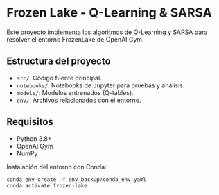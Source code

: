 # Frozen Lake - Q-Learning & SARSA

Este proyecto implementa los algoritmos de Q-Learning y SARSA para resolver el entorno FrozenLake de OpenAI Gym.

## Estructura del proyecto

- `src/`: Código fuente principal.
- `notebooks/`: Notebooks de Jupyter para pruebas y análisis.
- `models/`: Modelos entrenados (Q-tables).
- `env/`: Archivos relacionados con el entorno.

## Requisitos

- Python 3.8+
- OpenAI Gym
- NumPy

Instalación del entorno con Conda:

```bash
conda env create -f env_backup/conda_env.yaml
conda activate frozen-lake
